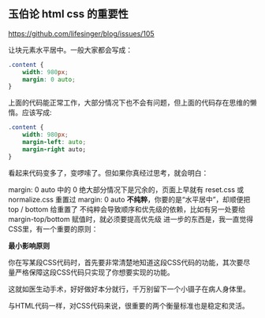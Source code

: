 ## 玉伯论 html css 的重要性
https://github.com/lifesinger/blog/issues/105

让块元素水平居中。一般大家都会写成：

```css
.content {
    width: 980px;
    margin: 0 auto;
}
```

上面的代码能正常工作，大部分情况下也不会有问题，但上面的代码存在思维的懒惰。应该写成:
```css
.content {
    width: 980px;
    margin-left: auto;
    margin-right auto;
}
```

看起来代码变多了，变啰嗦了。但如果你真经过思考，就会明白：

margin: 0 auto 中的 0 绝大部分情况下是冗余的，页面上早就有 reset.css 或 normalize.css 重置过
margin: 0 auto **不纯粹**，你要的是“水平居中”，却顺便把 top / bottom 给重置了
不纯粹会导致顺序和优先级的依赖，比如有另一处要给 margin-top/bottom 赋值时，就必须要提高优先级
进一步的东西是，我一直觉得CSS里，有一个重要的原则：

**最小影响原则**

你在写某段CSS代码时，首先要非常清楚地知道这段CSS代码的功能，其次要尽量严格保障这段CSS代码只实现了你想要实现的功能。

这就如医生动手术，好好做好本分就行，千万别留下一个小镊子在病人身体里。

与HTML代码一样，对CSS代码来说，很重要的两个衡量标准也是稳定和灵活。
